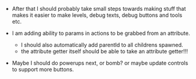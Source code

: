 * After that I should probably take small steps towards making stuff that makes
it easier to make levels, debug texts, debug buttons and tools etc.

* I am adding ability to params in actions to be grabbed from an attribute.
  * I should also automatically add parentId to all childrens spawned.
  * the attribute getter itself should be able to take an attribute getter!!!

* Maybe I should do powerups next, or bomb? or maybe update controls to support more buttons.